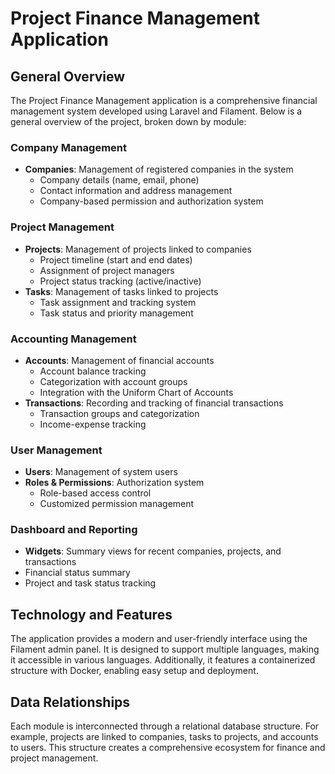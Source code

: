 # Project Finance Management Application

## General Overview
The Project Finance Management application is a comprehensive financial management system developed using Laravel and Filament. Below is a general overview of the project, broken down by module:

### Company Management
- **Companies**: Management of registered companies in the system
  - Company details (name, email, phone)
  - Contact information and address management
  - Company-based permission and authorization system

### Project Management
- **Projects**: Management of projects linked to companies
  - Project timeline (start and end dates)
  - Assignment of project managers
  - Project status tracking (active/inactive)
- **Tasks**: Management of tasks linked to projects
  - Task assignment and tracking system
  - Task status and priority management

### Accounting Management
- **Accounts**: Management of financial accounts
  - Account balance tracking
  - Categorization with account groups
  - Integration with the Uniform Chart of Accounts
- **Transactions**: Recording and tracking of financial transactions
  - Transaction groups and categorization
  - Income-expense tracking

### User Management
- **Users**: Management of system users
- **Roles & Permissions**: Authorization system
  - Role-based access control
  - Customized permission management

### Dashboard and Reporting
- **Widgets**: Summary views for recent companies, projects, and transactions
- Financial status summary
- Project and task status tracking

## Technology and Features
The application provides a modern and user-friendly interface using the Filament admin panel. It is designed to support multiple languages, making it accessible in various languages. Additionally, it features a containerized structure with Docker, enabling easy setup and deployment.

## Data Relationships
Each module is interconnected through a relational database structure. For example, projects are linked to companies, tasks to projects, and accounts to users. This structure creates a comprehensive ecosystem for finance and project management.